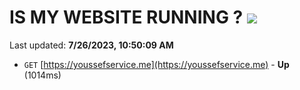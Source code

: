 # IS MY WEBSITE RUNNING ? [![](https://img.shields.io/static/v1?label=Sponsor&message=%E2%9D%A4&logo=GitHub&color=%23fe8e86)](https://github.com/sponsors/<username>)

Last updated: **7/26/2023, 10:50:09 AM**

- `GET` [https://youssefservice.me](https://youssefservice.me) - **Up** (1014ms)
